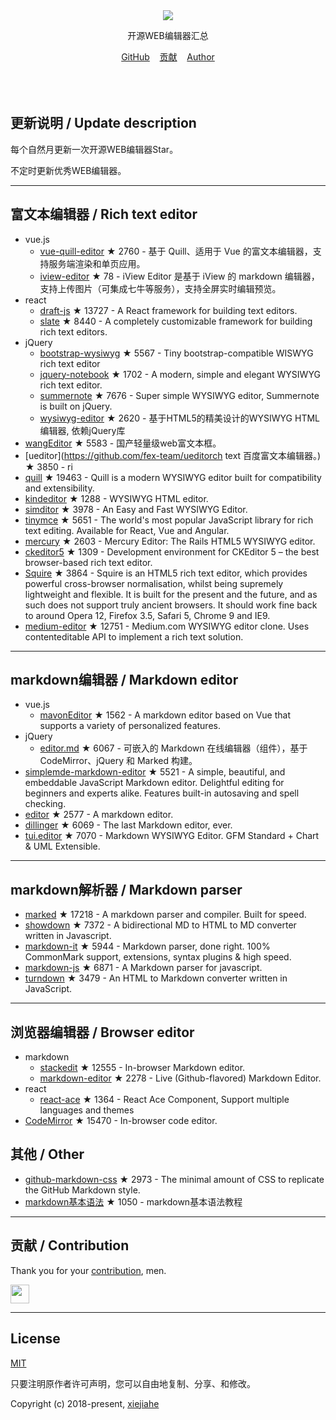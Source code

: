 



<div align="center">
  <div>
    <img src="https://raw.githubusercontent.com/xjh22222228/awesome-web-editor/master/media/logo.png" />
  </div>
  <p>开源WEB编辑器汇总</p>
  <div>
    <a href="https://github.com/xjh22222228/awesome-web-editor/">GitHub</a>&nbsp;&nbsp;&nbsp;
    <a href="https://github.com/xjh22222228/awesome-web-editor/issues">贡献</a>&nbsp;&nbsp;&nbsp;
    <a href="https://github.com/xjh22222228/">Author</a>
  </div>
</div>
</br></br></br>


## 更新说明 / Update description
每个自然月更新一次开源WEB编辑器Star。

不定时更新优秀WEB编辑器。



---


## 富文本编辑器 / Rich text editor
- vue.js
  - [vue-quill-editor](https://github.com/surmon-china/vue-quill-editor) ★ 2760 - 基于 Quill、适用于 Vue 的富文本编辑器，支持服务端渲染和单页应用。
  - [iview-editor](https://github.com/iview/iview-editor) ★ 78 - iView Editor 是基于 iView 的 markdown 编辑器，支持上传图片（可集成七牛等服务），支持全屏实时编辑预览。
- react
  - [draft-js](https://github.com/facebook/draft-js) ★ 13727 - A React framework for building text editors.
  - [slate](https://github.com/ianstormtaylor/slate) ★ 8440 - A completely customizable framework for building rich text editors.
- jQuery
  - [bootstrap-wysiwyg](https://github.com/mindmup/bootstrap-wysiwyg/) ★ 5567 - Tiny bootstrap-compatible WISWYG rich text editor
  - [jquery-notebook](https://github.com/raphaelcruzeiro/jquery-notebook) ★ 1702 - A modern, simple and elegant WYSIWYG rich text editor.
  - [summernote](https://github.com/summernote/summernote) ★ 7676 - Super simple WYSIWYG editor, Summernote is built on jQuery.
  - [wysiwyg-editor](https://github.com/froala/wysiwyg-editor) ★ 2620 - 基于HTML5的精美设计的WYSIWYG HTML编辑器, 依赖jQuery库
- [wangEditor](https://github.com/wangfupeng1988/wangEditor) ★ 5583 - 国产轻量级web富文本框。
- [ueditor](https://github.com/fex-team/ueditorch text 百度富文本编辑器。) ★ 3850 - ri
- [quill](https://github.com/quilljs/quill) ★ 19463 - Quill is a modern WYSIWYG editor built for compatibility and extensibility.
- [kindeditor](https://github.com/kindsoft/kindeditor) ★ 1288 - WYSIWYG HTML editor.
- [simditor](https://github.com/mycolorway/simditor) ★ 3978 - An Easy and Fast WYSIWYG Editor.
- [tinymce](https://github.com/tinymce/tinymce) ★ 5651 - The world's most popular JavaScript library for rich text editing. Available for React, Vue and Angular.
- [mercury](https://github.com/jejacks0n/mercury) ★ 2603 - Mercury Editor: The Rails HTML5 WYSIWYG editor.
- [ckeditor5](https://github.com/ckeditor/ckeditor5) ★ 1309 - Development environment for CKEditor 5 – the best browser-based rich text editor.
- [Squire](https://github.com/neilj/Squire) ★ 3864 - Squire is an HTML5 rich text editor, which provides powerful cross-browser normalisation, whilst being supremely lightweight and flexible. It is built for the present and the future, and as such does not support truly ancient browsers. It should work fine back to around Opera 12, Firefox 3.5, Safari 5, Chrome 9 and IE9.
- [medium-editor](https://github.com/yabwe/medium-editor) ★ 12751 - Medium.com WYSIWYG editor clone. Uses contenteditable API to implement a rich text solution.








---


## markdown编辑器 / Markdown editor
- vue.js
  - [mavonEditor](https://github.com/hinesboy/mavonEditor) ★ 1562 -   A markdown editor based on Vue that supports a variety of personalized features.
- jQuery
  - [editor.md](https://github.com/pandao/editor.md) ★ 6067 - 可嵌入的 Markdown 在线编辑器（组件），基于 CodeMirror、jQuery 和 Marked 构建。
- [simplemde-markdown-editor](https://github.com/sparksuite/simplemde-markdown-editor) ★ 5521 -  A simple, beautiful, and embeddable JavaScript Markdown editor. Delightful editing for beginners and experts alike. Features built-in autosaving and spell checking.
- [editor](https://github.com/lepture/editor) ★ 2577 - A markdown editor.
- [dillinger](https://github.com/joemccann/dillinger) ★ 6069 - The last Markdown editor, ever.
- [tui.editor](https://github.com/nhnent/tui.editor) ★ 7070 - Markdown WYSIWYG Editor. GFM Standard + Chart & UML Extensible.





---




## markdown解析器 / Markdown parser
- [marked](https://github.com/markedjs/marked) ★ 17218 - A markdown parser and compiler. Built for speed.
- [showdown](https://github.com/showdownjs/showdown) ★ 7372 - A bidirectional MD to HTML to MD converter written in Javascript.
- [markdown-it](https://github.com/markdown-it/markdown-it) ★ 5944 - Markdown parser, done right. 100% CommonMark support, extensions, syntax plugins & high speed.
- [markdown-js](https://github.com/evilstreak/markdown-js) ★ 6871 - A Markdown parser for javascript.
- [turndown](https://github.com/domchristie/turndown) ★ 3479 - An HTML to Markdown converter written in JavaScript.



---



## 浏览器编辑器 / Browser editor
- markdown
  - [stackedit](https://github.com/benweet/stackedit) ★ 12555 - In-browser Markdown editor.
  - [markdown-editor](https://github.com/jbt/markdown-editor) ★ 2278 - Live (Github-flavored) Markdown Editor.
- react
  - [react-ace](https://github.com/securingsincity/react-ace) ★ 1364 - React Ace Component, Support multiple languages and themes
- [CodeMirror](https://github.com/codemirror/CodeMirror) ★ 15470 - In-browser code editor.



## 其他 / Other
- [github-markdown-css](https://github.com/sindresorhus/github-markdown-css) ★ 2973 - The minimal amount of CSS to replicate the GitHub Markdown style.
- [markdown基本语法](https://github.com/younghz/Markdown) ★ 1050 - markdown基本语法教程



---


## 贡献 / Contribution
Thank you for your [contribution](https://github.com/xjh22222228/awesome-web-editor/issues), men.

<a href="https://github.com/1c7/">
  <img src="https://avatars1.githubusercontent.com/u/1804755?s=460&v=4" width="30px" height="30px" />
</a>


---



## License
[MIT](https://opensource.org/licenses/MIT)

只要注明原作者许可声明，您可以自由地复制、分享、和修改。

Copyright (c) 2018-present, [xiejiahe](https://github.com/xjh22222228)